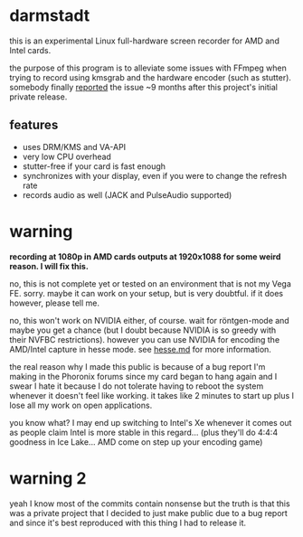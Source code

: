 # darmstadt

this is an experimental Linux full-hardware screen recorder for AMD and Intel cards.

the purpose of this program is to alleviate some issues with FFmpeg when trying to record using kmsgrab and the hardware encoder (such as stutter). somebody finally [reported](https://trac.ffmpeg.org/ticket/8377) the issue ~9 months after this project's initial private release.

## features

- uses DRM/KMS and VA-API
- very low CPU overhead
- stutter-free if your card is fast enough
- synchronizes with your display, even if you were to change the refresh rate
- records audio as well (JACK and PulseAudio supported)

# warning

**recording at 1080p in AMD cards outputs at 1920x1088 for some weird reason. I will fix this.**

no, this is not complete yet or tested on an environment that is not my Vega FE. sorry.
maybe it can work on your setup, but is very doubtful. if it does however, please tell me.

no, this won't work on NVIDIA either, of course. wait for röntgen-mode and maybe you get a chance (but I doubt because NVIDIA is so greedy with their NVFBC restrictions).
however you can use NVIDIA for encoding the AMD/Intel capture in hesse mode. see [hesse.md](hesse.md) for more information.

the real reason why I made this public is because of a bug report I'm making in the Phoronix forums since my card began to hang again and I swear I hate it because I do not tolerate having to reboot the system whenever it doesn't feel like working. it takes like 2 minutes to start up plus I lose all my work on open applications.

you know what? I may end up switching to Intel's Xe whenever it comes out as people claim Intel is more stable in this regard... (plus they'll do 4:4:4 goodness in Ice Lake... AMD come on step up your encoding game)

# warning 2

yeah I know most of the commits contain nonsense but the truth is that this was a private project that I decided to just make public due to a bug report and since it's best reproduced with this thing I had to release it.
